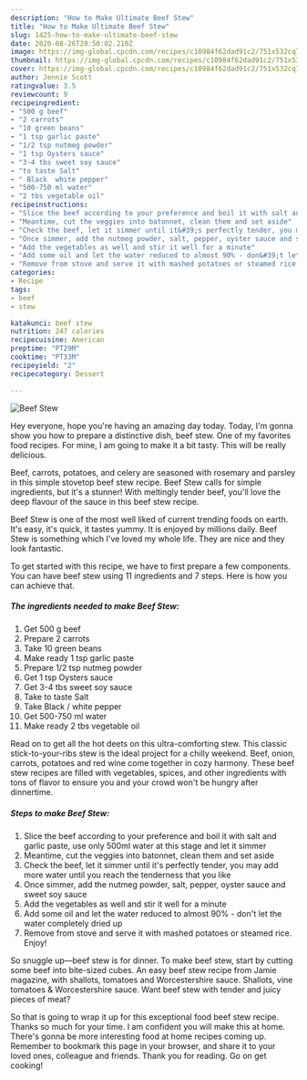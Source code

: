 ```yaml
---
description: "How to Make Ultimate Beef Stew"
title: "How to Make Ultimate Beef Stew"
slug: 1425-how-to-make-ultimate-beef-stew
date: 2020-08-26T20:50:02.210Z
image: https://img-global.cpcdn.com/recipes/c10984f62dad91c2/751x532cq70/beef-stew-recipe-main-photo.jpg
thumbnail: https://img-global.cpcdn.com/recipes/c10984f62dad91c2/751x532cq70/beef-stew-recipe-main-photo.jpg
cover: https://img-global.cpcdn.com/recipes/c10984f62dad91c2/751x532cq70/beef-stew-recipe-main-photo.jpg
author: Jennie Scott
ratingvalue: 3.5
reviewcount: 9
recipeingredient:
- "500 g beef"
- "2 carrots"
- "10 green beans"
- "1 tsp garlic paste"
- "1/2 tsp nutmeg powder"
- "1 tsp Oysters sauce"
- "3-4 tbs sweet soy sauce"
- "to taste Salt"
- " Black  white pepper"
- "500-750 ml water"
- "2 tbs vegetable oil"
recipeinstructions:
- "Slice the beef according to your preference and boil it with salt and garlic paste, use only 500ml water at this stage and let it simmer"
- "Meantime, cut the veggies into batonnet, clean them and set aside"
- "Check the beef, let it simmer until it&#39;s perfectly tender, you may add more water until you reach the tenderness that you like"
- "Once simmer, add the nutmeg powder, salt, pepper, oyster sauce and sweet soy sauce"
- "Add the vegetables as well and stir it well for a minute"
- "Add some oil and let the water reduced to almost 90% - don&#39;t let the water completely dried up"
- "Remove from stove and serve it with mashed potatoes or steamed rice. Enjoy!"
categories:
- Recipe
tags:
- beef
- stew

katakunci: beef stew 
nutrition: 247 calories
recipecuisine: American
preptime: "PT29M"
cooktime: "PT33M"
recipeyield: "2"
recipecategory: Dessert

---
```



![Beef Stew](https://img-global.cpcdn.com/recipes/c10984f62dad91c2/751x532cq70/beef-stew-recipe-main-photo.jpg)

Hey everyone, hope you're having an amazing day today. Today, I'm gonna show you how to prepare a distinctive dish, beef stew. One of my favorites food recipes. For mine, I am going to make it a bit tasty. This will be really delicious.

Beef, carrots, potatoes, and celery are seasoned with rosemary and parsley in this simple stovetop beef stew recipe. Beef Stew calls for simple ingredients, but it&#39;s a stunner! With meltingly tender beef, you&#39;ll love the deep flavour of the sauce in this beef stew recipe.

Beef Stew is one of the most well liked of current trending foods on earth. It's easy, it's quick, it tastes yummy. It is enjoyed by millions daily. Beef Stew is something which I've loved my whole life. They are nice and they look fantastic.


To get started with this recipe, we have to first prepare a few components. You can have beef stew using 11 ingredients and 7 steps. Here is how you can achieve that.

<!--inarticleads1-->

##### The ingredients needed to make Beef Stew:

1. Get 500 g beef
1. Prepare 2 carrots
1. Take 10 green beans
1. Make ready 1 tsp garlic paste
1. Prepare 1/2 tsp nutmeg powder
1. Get 1 tsp Oysters sauce
1. Get 3-4 tbs sweet soy sauce
1. Take to taste Salt
1. Take  Black / white pepper
1. Get 500-750 ml water
1. Make ready 2 tbs vegetable oil


Read on to get all the hot deets on this ultra-comforting stew. This classic stick-to-your-ribs stew is the ideal project for a chilly weekend. Beef, onion, carrots, potatoes and red wine come together in cozy harmony. These beef stew recipes are filled with vegetables, spices, and other ingredients with tons of flavor to ensure you and your crowd won&#39;t be hungry after dinnertime. 

<!--inarticleads2-->

##### Steps to make Beef Stew:

1. Slice the beef according to your preference and boil it with salt and garlic paste, use only 500ml water at this stage and let it simmer
1. Meantime, cut the veggies into batonnet, clean them and set aside
1. Check the beef, let it simmer until it&#39;s perfectly tender, you may add more water until you reach the tenderness that you like
1. Once simmer, add the nutmeg powder, salt, pepper, oyster sauce and sweet soy sauce
1. Add the vegetables as well and stir it well for a minute
1. Add some oil and let the water reduced to almost 90% - don&#39;t let the water completely dried up
1. Remove from stove and serve it with mashed potatoes or steamed rice. Enjoy!


So snuggle up—beef stew is for dinner. To make beef stew, start by cutting some beef into bite-sized cubes. An easy beef stew recipe from Jamie magazine, with shallots, tomatoes and Worcestershire sauce. Shallots, vine tomatoes &amp; Worcestershire sauce. Want beef stew with tender and juicy pieces of meat? 

So that is going to wrap it up for this exceptional food beef stew recipe. Thanks so much for your time. I am confident you will make this at home. There's gonna be more interesting food at home recipes coming up. Remember to bookmark this page in your browser, and share it to your loved ones, colleague and friends. Thank you for reading. Go on get cooking!
